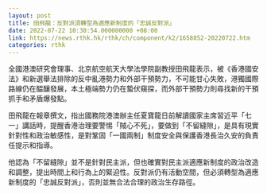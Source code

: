 ```yaml
---
layout: post
title: 田飛龍：反對派須轉型為適應新制度的「忠誠反對派」
date: 2022-07-22 10:30:54.000000000 +08:00
link: https://news.rthk.hk/rthk/ch/component/k2/1658852-20220722.htm
categories: rthk
---
```


全國港澳研究會理事、北京航空航天大學法學院副教授田飛龍表示，被《香港國安法》和新選舉法排除的反中亂港勢力和外部干預勢力，不可能甘心失敗，港獨國際路線仍在醖釀發展，本土極端勢力仍在蟄伏窺探，而外部干預勢力則尋找新的干預抓手和矛盾爆發點。

田飛龍在報章撰文，指出國務院港澳辦主任夏寶龍日前解讀國家主席習近平「七一」講話時，提醒香港治理要警惕「賊心不死」，要做到「不留縫隙」，是具有現實針對性和政治敏感性，是對鞏固「一國兩制」制度安全與保護香港長治久安的負責任提示和指導。

他認為「不留縫隙」並不是針對民主派，但也確實對民主派適應新制度的政治改造和調整，提出時間上和行為上的緊迫性。反對派仍有活動空間，但必須轉型為適應新制度的「忠誠反對派」，否則並無合法合理的政治生存路徑。
